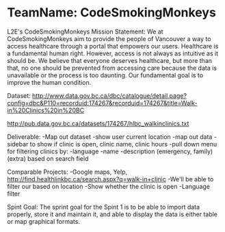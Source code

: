 TeamName: 
CodeSmokingMonkeys
==================

L2E's CodeSmokingMonkeys
Mission Statement:
We at CodeSmokingMonkeys aim to provide the people of Vancouver a way to access
healthcare through a portal that empowers our users. Healthcare is a fundamental 
human right. However, access is not always as intuitive as it should be. 
We believe that everyone deserves healthcare, but more than that, no one should 
be prevented from accessing care because the data is unavailable or the process
is too daunting. Our fundamental goal is to improve the human condition.

Dataset: 
http://www.data.gov.bc.ca/dbc/catalogue/detail.page?config=dbc&P110=recorduid:174267&recorduid=174267&title=Walk-in%20Clinics%20in%20BC

http://pub.data.gov.bc.ca/datasets/174267/hlbc_walkinclinics.txt

Deliverable: 
-Map out dataset
	-show user current location
	-map out data
-sidebar to show if clinic is open, clinic name, clinic hours
-pull down menu for filtering clinics by:
	-language
	-name
	-description (emergency, family) (extra) based on search field

Comparable Projects: 
-Google maps, Yelp, http://find.healthlinkbc.ca/search.aspx?q=walk-in+clinic
-We'll be able to filter our based on location
-Show whether the clinic is open
-Language filter

Spint Goal:
The sprint goal for the Spint 1 is to be able to import data properly, store it and maintain it, and able to display the data is either table or map graphical formats.

